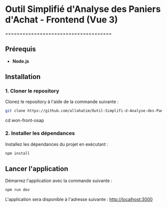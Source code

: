 
# Outil Simplifié d'Analyse des Paniers d'Achat - Frontend (Vue 3)
=====================================

## Prérequis
- **Node.js**

## Installation

### 1. Cloner le repository
Clonez le repository à l'aide de la commande suivante :
```bash
git clone https://github.com/allahatim/Outil-Simplifi-d-Analyse-des-Paniers-d-Achat.git
```
cd won-front-osap

### 2. Installer les dépendances
Installez les dépendances du projet en exécutant :
```bash
npm install
```

## Lancer l'application
Démarrez l'application avec la commande suivante :
```bash
npm run dev
```

L'application sera disponible à l'adresse suivante :
[http://localhost:3000](http://localhost:3000)


